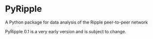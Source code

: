 # PyRipple

A Python package for data analysis of the Ripple peer-to-peer network

PyRipple 0.1 is a very early version and is subject to change.
